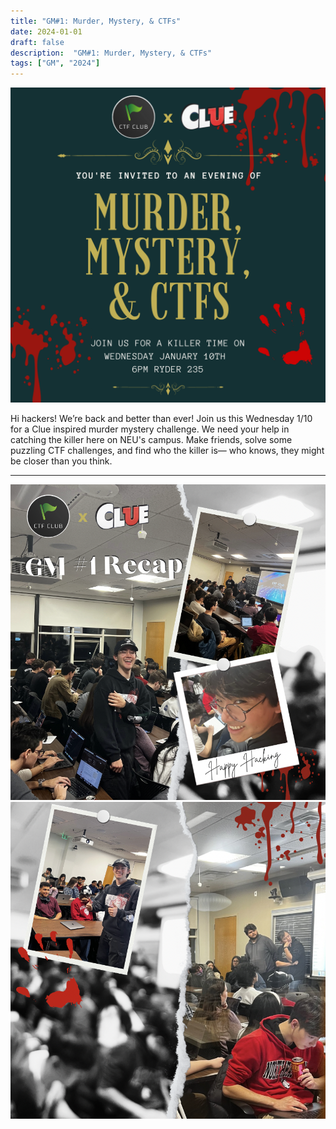 ```yaml
---
title: "GM#1: Murder, Mystery, & CTFs"
date: 2024-01-01
draft: false
description:  "GM#1: Murder, Mystery, & CTFs"
tags: ["GM", "2024"]
---
```


![featured](featured.png)

Hi hackers! We’re back and better than ever! Join us this Wednesday 1/10 for a Clue inspired murder mystery challenge. We need your help in catching the killer here on NEU's campus. Make friends, solve some puzzling CTF challenges, and find who the killer is— who knows, they might be closer than you think.

---

![2024_gm1](gm11.png)
![2024_gm1](gm12.png)
